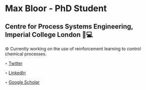 # Max Bloor - PhD Student
## Centre for Process Systems Engineering, Imperial College London 🧪💻

⚙ Currently working on the use of reinforcement learning to control chemical processes. 

‣ [Twitter](https://twitter.com/MaximilianBloor)

‣ [LinkedIn](https://www.linkedin.com/in/maximilian-bloor/)

‣ [Google Scholar](https://scholar.google.co.uk/citations?user=CfxSo7IAAAAJ&hl=en)
